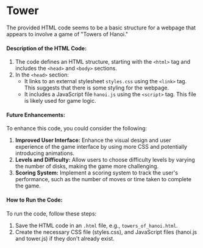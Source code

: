 # Tower
The provided HTML code seems to be a basic structure for a webpage that appears to involve a game of "Towers of Hanoi." 
#### Description of the HTML Code:
1. The code defines an HTML structure, starting with the `<html>` tag and includes the `<head>` and `<body>` sections.
2. In the `<head>` section:
   - It links to an external stylesheet `styles.css` using the `<link>` tag. This suggests that there is some styling for the webpage.
   - It includes a JavaScript file `hanoi.js` using the `<script>` tag. This file is likely used for game logic.
#### Future Enhancements:
To enhance this code, you could consider the following:
1. **Improved User Interface:** Enhance the visual design and user experience of the game interface by using more CSS and potentially introducing animations.
2. **Levels and Difficulty:** Allow users to choose difficulty levels by varying the number of disks, making the game more challenging.
3. **Scoring System:** Implement a scoring system to track the user's performance, such as the number of moves or time taken to complete the game.
#### How to Run the Code:
To run the code, follow these steps:
1. Save the HTML code in an `.html` file, e.g., `towers_of_hanoi.html`.
2. Create the necessary CSS file (styles.css), and JavaScript files (hanoi.js and tower.js) if they don't already exist.
